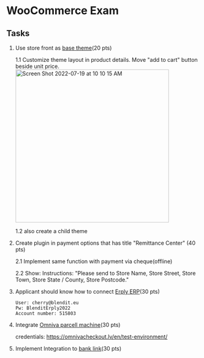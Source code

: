 # WooCommerce Exam

## Tasks
1. Use store front as [base theme](https://woocommerce.com/products/storefront-/)(20 pts)
  
   1.1 Customize theme layout in product details. Move "add to cart" button beside unit price. 
       <img width="400" alt="Screen Shot 2022-07-19 at 10 10 15 AM" src="https://user-images.githubusercontent.com/109148990/179649361-639926a1-7ae0-4f83-9336-4571f45058e8.png">

  
   1.2 also create a child theme
  
2. Create plugin in payment options that has title "Remittance Center" (40 pts)
   
   2.1 Implement same function with payment via cheque(offline)
   
   2.2 Show: Instructions: "Please send to Store Name, Store Street, Store Town, Store State / County, Store Postcode."
   
3. Applicant should know how to connect [Erply ERP](https://erply.com/woocommerce/)(30 pts)
    ```
    User: cherry@blendit.eu
    Pw: BlenditErply2022
    Account number: 515803
    ```
4. Integrate [Omniva parcell machine](https://github.com/mijora/omniva-woocommerce/tags)(30 pts)
   
   credentials: https://omnivacheckout.lv/en/test-environment/

5. Implement Integration to [bank link](https://gate.luminorgroup.com/apis/plugins/WooCommerce%20v3.5+)(30 pts)
